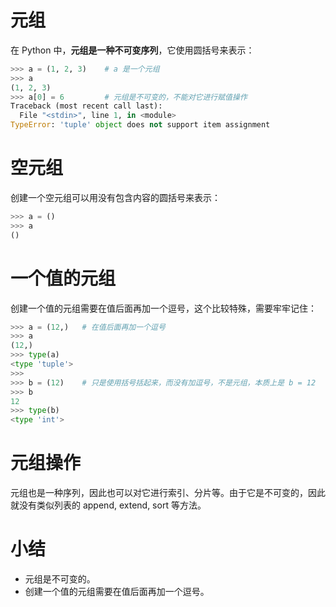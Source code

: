 # 元组

在 Python 中，**元组是一种不可变序列**，它使用圆括号来表示：

```python
>>> a = (1, 2, 3)    # a 是一个元组
>>> a
(1, 2, 3)
>>> a[0] = 6         # 元组是不可变的，不能对它进行赋值操作
Traceback (most recent call last):
  File "<stdin>", line 1, in <module>
TypeError: 'tuple' object does not support item assignment
```

# 空元组

创建一个空元组可以用没有包含内容的圆括号来表示：

```python
>>> a = ()
>>> a
()
```

# 一个值的元组

创建一个值的元组需要在值后面再加一个逗号，这个比较特殊，需要牢牢记住：

```python
>>> a = (12,)   # 在值后面再加一个逗号
>>> a
(12,)
>>> type(a)
<type 'tuple'>
>>>
>>> b = (12)    # 只是使用括号括起来，而没有加逗号，不是元组，本质上是 b = 12
>>> b
12
>>> type(b)
<type 'int'>
```

# 元组操作

元组也是一种序列，因此也可以对它进行索引、分片等。由于它是不可变的，因此就没有类似列表的 append, extend, sort 等方法。

# 小结

- 元组是不可变的。
- 创建一个值的元组需要在值后面再加一个逗号。

